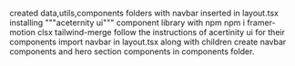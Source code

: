 created data,utils,components folders with navbar inserted in layout.tsx
installing """aceternity ui""" component library with npm
npm i framer-motion clsx tailwind-merge
follow the instructions of acertinity ui for their components
import navbar in layout.tsx along with children
create navbar components and hero section components in components folder.
